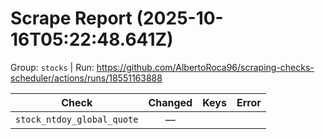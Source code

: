 # Scrape Report (2025-10-16T05:22:48.641Z)

Group: `stocks`  |  Run: https://github.com/AlbertoRoca96/scraping-checks-scheduler/actions/runs/18551163888

| Check | Changed | Keys | Error |
|---|:---:|:--|:--|
| `stock_ntdoy_global_quote` | — |  |  |
